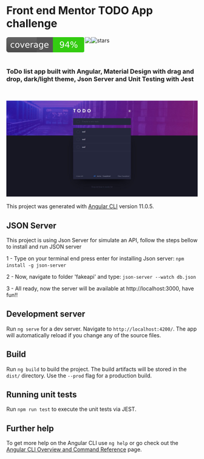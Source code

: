 # Front end Mentor TODO App challenge


<div style="display:flex;justfy-content:center">

<img src="./badges/master.svg"/>

<img src="https://img.shields.io/static/v1?label=PRs&message=welcome&color=43bd16&labelColor=535353" />

<img alt="stars" src="https://img.shields.io/github/stars/DaniloLima122/awesome-todo-app?color=43bd16">

</div>

<br/>

### ToDo list app built with Angular, Material Design with drag and drop, dark/light theme, Json Server and Unit Testing with Jest

<br/>

![](todo.JPG)


This project was generated with [Angular CLI](https://github.com/angular/angular-cli) version 11.0.5.

## JSON Server

This project is using Json Server for simulate an API, follow the steps bellow to install and run JSON server

1 - Type on your terminal end press enter for installing Json server: `npm install -g json-server`

2 - Now, navigate to folder 'fakeapi' and type: `json-server --watch db.json`

3 - All ready, now the server will be available at http://localhost:3000, have fun!!

## Development server

Run `ng serve` for a dev server. Navigate to `http://localhost:4200/`. The app will automatically reload if you change any of the source files.

## Build

Run `ng build` to build the project. The build artifacts will be stored in the `dist/` directory. Use the `--prod` flag for a production build.

## Running unit tests

Run `npm run test` to execute the unit tests via JEST.

## Further help

To get more help on the Angular CLI use `ng help` or go check out the [Angular CLI Overview and Command Reference](https://angular.io/cli) page.
